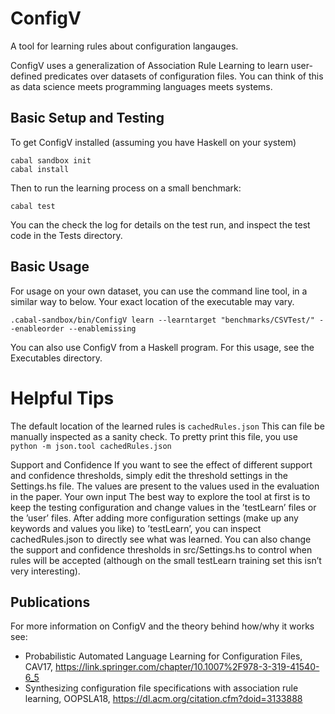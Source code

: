 # ConfigV

A tool for learning rules about configuration langauges. 

ConfigV uses a generalization of Association Rule Learning to learn user-defined predicates over datasets of configuration files. You can think of this as data science meets programming languages meets systems.

## Basic Setup and Testing

To get ConfigV installed (assuming you have Haskell on your system)

```
cabal sandbox init
cabal install
```

Then to run the learning process on a small benchmark:

```
cabal test 
```

You can the check the log for details on the test run, and inspect the test code in the Tests directory.


## Basic Usage

For usage on your own dataset, you can use the command line tool, in a similar way to below. Your exact location of the executable may vary.

```
.cabal-sandbox/bin/ConfigV learn --learntarget "benchmarks/CSVTest/" --enableorder --enablemissing
```

You can also use ConfigV from a Haskell program. For this usage, see the Executables directory.

# Helpful Tips

The default location of the learned rules is ```cachedRules.json```
This can file be manually inspected as a sanity check. 
To pretty print this file, you use ```python -m json.tool cachedRules.json```

Support and Confidence If you want to see the effect of different support and confidence thresholds, simply edit the threshold settings in the Settings.hs file. The values are present to the values used in the evaluation in the paper. Your own input The best way to explore the tool at first is to keep the testing configuration and change values in the ’testLearn’ files or the ’user’ files. After adding more configuration settings (make up any keywords and values you
like) to ’testLearn’, you can inspect cachedRules.json to directly see what was learned. You can also change the support and confidence thresholds in src/Settings.hs to control when rules will be accepted (although on the small testLearn training set this isn’t very interesting).

## Publications

For more information on ConfigV and the theory behind how/why it works see:

- Probabilistic Automated Language Learning for Configuration Files, CAV17, https://link.springer.com/chapter/10.1007%2F978-3-319-41540-6_5
- Synthesizing configuration file specifications with association rule learning, OOPSLA18, https://dl.acm.org/citation.cfm?doid=3133888
